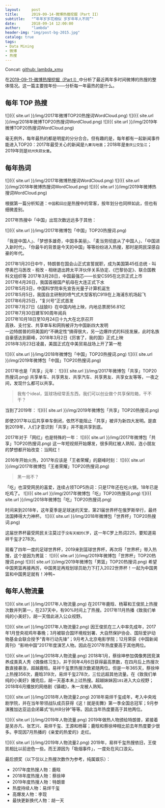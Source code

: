 ```yaml
---
layout:     post
title:      2019-09-14-微博热搜挖掘（Part II）
subtitle:   "“年年岁岁花相似 岁岁年年人不同”"
date:       2018-09-14 12:00:00
author:     "lambda"
header-img: "img/post-bg-2015.jpg"
catalog: true
tags:
- Data Mining
- 微博
- 热搜
---
```


Concat: [github: lambda_xmu](https://github.com/lambda-xmu)

在[2019-09-11-微博热搜挖掘（Part I）](http://lambda-xmu.club/2018/09/11/%E5%BE%AE%E5%8D%9A%E7%83%AD%E6%90%9C%E6%8C%96%E6%8E%98-Part-I/)中分析了最近两年多时间微博的热搜的整体情况。这一篇主要按年份——分析每一年最热的是什么。

## 每年 TOP 热搜

![]({{ site.url }}/img/2017年微博TOP20热搜词WordCloud.png)
![]({{ site.url }}/img/2018年微博TOP20热搜词WordCloud.png)
![]({{ site.url }}/img/2019年微博TOP20热搜词WordCloud.png)

毫无例外，每年最热的都是明星的分分合合。但有趣的是，每年都有一起新闻事件能进入TOP20：2017年最受关心的新闻是`九寨沟地震`；2018年是`重庆公交坠江`；2019年则是`杭州失踪女童`。

## 每年热词

![]({{ site.url }}/img/2017年微博热搜词WordCloud.png)
![]({{ site.url }}/img/2018年微博热搜词WordCloud.png)
![]({{ site.url }}/img/2019年微博热搜词WordCloud.png)

根据第一篇分析知道：`中国`和`回应`是热搜中的常客，按年划分也同样如此，但也有细微差别。

2017年热搜中「中国」出现次数远远多于其他：

![]({{ site.url }}/img/2017年微博包「中国」TOP20热搜词.png)

「我是中国人」、「梦想多雄奇，中国多美丽」、「麦当劳彻底从了中国人」、「中国进入新时代」、「你最牛的背景是今天的中国」等等纷纷进入热搜，那时是网民深感自豪的年代。

2017年1月20日中午，特朗普在国会山正式宣誓就职，成为美国第45任总统
    - 叫停奥巴马医改
    - 税改
    - 相继退出跨太平洋伙伴关系协定、《巴黎协定》、联合国教科文组织等
2017年3月28日，中国最强芯——长安CS95在北京正式上市  
2017年4月26日，我国首艘国产航母在大连正式下水  
2017年5月3日，中国科学院率先宣告光量子计算机诞生  
2017年5月5日，我国自主研制的喷气式大型客机C919在上海浦东机场起飞  
2017年6月25日，“复兴号”正式首发  
2017年7月27日《战狼Ⅱ》在中国内地上映，内地总票房56.81亿  
2017年7月30日建军90周年阅兵  
2017年10月18日至10月24日十九大在北京召开  
高铁、支付宝、共享单车和网购被评为中国新四大发明  
一边特朗普的将美国的“不确定性“搞得很大，另一边爆炸式的科技发展，此时名族自豪感达到巅峰，2018年3月2日《厉害了，我的国》正式上映  
2018年3月23日凌晨，美国正式在中美贸易战场上开了第一枪  

![]({{ site.url }}/img/2018年微博包「中国」TOP20热搜词.png)
![]({{ site.url }}/img/2019年微博包「中国」TOP20热搜词.png)

2017年也是「共享」元年：
![]({{ site.url }}/img/2017年微博包「共享」TOP20热搜词.png)
共享单车、共享男友、共享汽车、共享男友、共享女友等等，一夜之间，发现什么都可以共享。

> 我有个ideal，篮球场经常丢东西，我们可以创业做个共享保险箱，干不干？

当到了2019年：
![]({{ site.url }}/img/2019年微博包「共享」TOP20热搜词.png)

即使2017年以后共享单车倒闭，依然不能阻止「共享」被评为新四大发明。是直到2019年，人们才意识到「共享」并不能共享到底。

2017年对于「网红」也是特殊的一年：
![]({{ site.url }}/img/2017年微博包「共享」TOP20热搜词.png)
这一年短视频开始爆发，很多网红被人熟知，连小朋友的梦想都开始改变：当网红！

2016年开始火热，2017年应该是「王者荣耀」的巅峰时刻：
![]({{ site.url }}/img/2017年微博包「王者荣耀」TOP20热搜词.png)
> 黑一局不？

「吃」也深受网民的喜爱，连续占领TOP5热词：只是17年还在吃火锅，18年已是吃鸡了。
![]({{ site.url }}/img/2017年微博包「吃」TOP20热搜词.png)
![]({{ site.url }}/img/2018年微博包「吃」TOP20热搜词.png)

时间来到2018年，这年夏季是足球迷的天堂，第21届世界杯在俄罗斯举行，最终法国捧得大力神杯。
![]({{ site.url }}/img/2018年微博包「世界杯」TOP20热搜词.png)

这届世界杯最受网民关注莫过于`没有天赋的C罗`，这一年C罗上热词225，要知道易祥千玺才278次。

观看了四年一度的足球世界杯，2019来到篮球世界杯，再次将「世界杯」带入热搜，这个是因为男篮：
![]({{ site.url }}/img/2019年微博包「世界杯」TOP20热搜词.png)
![]({{ site.url }}/img/2019年微博包「男篮」TOP20热搜词.png)
希望中国男篮再接再厉，中国男足再规划球员助力下打入2022世界杯！一起为中国男篮和中国男足就有！冲鸭~

## 每年人物流量
![]({{ site.url }}/img/2017年人物流量.png)
在2017年鹿晗、杨幂和王俊凯上热搜次数并列第一，在237天中，有90%时间上了热搜。2017年11月热播《致我们单纯的小美好》，胡一天借此进入公众视野。

![]({{ site.url }}/img/2017年人物流量2.png)
因王俊凯在三人中率先成年，2017年1月登央视鸡年春晚；3月被联合国环境规划署、大自然保护协会、国际爱护动物基金会联合授予“青年行动先锋”；9月考入北京电影学院；12月荣获《中国新闻周刊》“影响中国”2017年度演艺人物。因此在2017年热度要高于其他两位。

![]({{ site.url }}/img/2018年人物流量.png)
2018年1月，蔡徐坤参加偶像男团竞演养成类真人秀《偶像练习生》，并于同年4月6日获得最高票数，在四月后上热搜次数直接暴涨，超越鹿晗。易祥千玺票热搜次数紧随两位。但是一年365天，蔡徐坤上热搜356次，鹿晗319次，易烊千玺278次，三位远超其他流量。在《致我们单纯的小美好》播完后，胡一天基本未上过热搜。超越妹妹因`101`进入大众视野；2018年6月播放的网络剧《镇魂》，朱一龙被人熟知。

![]({{ site.url }}/img/2018年人物流量2.png)
2018年易烊千玺成年，考入中央戏剧学院，并在当年带领战队成员获得《这！就是街舞》第一季全国总冠军；9月参演雅加达亚运会闭幕式“杭州8分钟”等等。因此当年热度要高于其他两位。

![]({{ site.url }}/img/2019年人物流量.png)
2019年做热人物颁给特朗普，紧接着是吴亦凡、张艺兴、易烊千玺、王源和杨幂；鹿晗和蔡徐坤相比前去年热度要少很多。李现因7月热播的《亲爱的热爱的》走红。

![]({{ site.url }}/img/2019年人物流量2.png)
2019年，易祥千玺热搜依旧，王俊凯相比以前逊色一些。而王源因为「吸烟事件」，一度处在风口浪尖。

最后颁奖（以下仅以上热搜次数作为参考，纯属娱乐）：
- 2017年度热搜人物：鹿晗
- 2018年度热搜人物：蔡徐坤
- 2019年度热搜人物：特朗普
- 热度持续人物：易烊千玺
- 高爆发人物：李现
- 最快更新换代人物：胡一天
